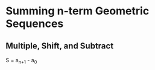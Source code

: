# Summing n-term Geometric Sequences

## Multiple, Shift, and Subtract

S = a<sub>n+1</sub> - a<sub>0</sub>